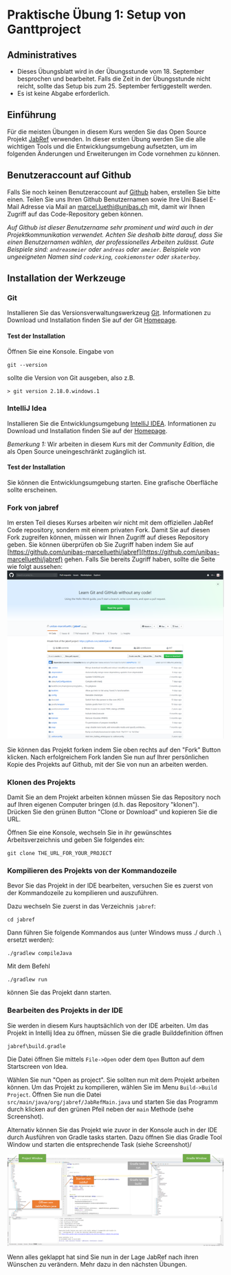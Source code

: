 # Praktische Übung 1: Setup von Ganttproject

## Administratives

* Dieses Übungsblatt wird in der Übungsstunde vom 18. September besprochen und bearbeitet. Falls die Zeit in der Übungsstunde nicht reicht, sollte 
  das Setup bis zum 25. September fertiggestellt werden. 
* Es ist keine Abgabe erforderlich.

## Einführung


Für die meisten Übungen in diesem Kurs werden Sie das Open Source Projekt [JabRef](https://www.jabref.org/) verwenden. 
In dieser ersten Übung werden Sie die alle wichtigen Tools und die Entwicklungsumgebung aufsetzten, um im folgenden Änderungen und Erweiterungen im Code vornehmen zu können. 



## Benutzeraccount auf Github
Falls Sie noch keinen Benutzeraccount auf [Github](https://www.github.com) haben, erstellen Sie bitte einen. Teilen Sie uns Ihren Github Benutzernamen sowie Ihre Uni Basel E-Mail  Adresse via Mail an [marcel.luethi@unibas.ch](mailto:marcel.luethi@unibas.ch) mit, damit wir Ihnen Zugriff auf das Code-Repository geben können.  

*Auf Github ist dieser Benutzername sehr prominent und wird auch in der Projektkommunikation verwendet. Achten Sie deshalb bitte darauf, dass Sie einen Benutzernamen wählen, der professionelles Arbeiten zulässt. Gute Beispiele sind: ```andreasmeier``` oder ```andreas``` oder ```ameier```. Beispiele von ungeeigneten Namen sind ```coderking```, ```cookiemonster``` oder ```skaterboy```.*

## Installation der Werkzeuge

### Git 

Installieren Sie das Versionsverwaltungswerkzeug [Git](https://git-scm.com/). Informationen zu Download und Installation finden Sie auf der Git [Homepage](https://git-scm.com/).

#### Test der Installation

Öffnen Sie eine Konsole. Eingabe von
``` 
git --version 
```
sollte die Version von Git ausgeben, also z.B.
```
> git version 2.18.0.windows.1
```

### IntelliJ Idea

Installieren Sie die Entwicklungsumgebung [IntelliJ IDEA](https://www.jetbrains.com/idea/). Informationen zu Download und Installation finden Sie auf der [Homepage](https://www.jetbrains.com/idea/). 

*Bemerkung 1:* Wir arbeiten in diesem Kurs mit der *Community Edition*, die als Open Source uneingeschränkt zugänglich ist. 

#### Test der Installation

Sie können die Entwicklungsumgebung starten. Eine grafische Oberfläche sollte erscheinen.

### Fork von jabref

Im ersten Teil dieses Kurses arbeiten wir nicht mit dem offiziellen JabRef Code repository, sondern mit einem privaten Fork. Damit Sie auf diesen Fork zugreifen können, müssen wir Ihnen Zugriff auf dieses Repository geben. Sie können überprüfen ob Sie Zugriff haben indem Sie auf [https://github.com/unibas-marcelluethi/jabref](https://github.com/unibas-marcelluethi/jabref) gehen. 
Falls Sie bereits Zugriff haben, sollte die Seite wie folgt aussehen:
![image](../../exercises/images/github-jabref.png)
 

Sie können das Projekt forken indem Sie oben rechts auf den "Fork" Button klicken. Nach erfolgreichem Fork landen Sie nun auf Ihrer persönlichen Kopie des Projekts auf Github, mit der Sie von nun an arbeiten werden. 


### Klonen des Projekts

Damit Sie an dem Projekt arbeiten können müssen Sie das Repository noch auf Ihren eigenen Computer bringen (d.h. das Repository "klonen"). Drücken Sie den grünen Button "Clone or Download" und kopieren Sie die URL.
 
Öffnen Sie eine Konsole, wechseln Sie in ihr gewünschtes Arbeitsverzeichnis und geben Sie folgendes ein:

```
git clone THE_URL_FOR_YOUR_PROJECT
```

### Kompilieren des Projekts von der Kommandozeile

Bevor Sie das Projekt in der IDE bearbeiten, versuchen Sie es zuerst von der Kommandozeile zu kompilieren und auszuführen. 

Dazu wechseln Sie zuerst in das Verzeichnis ```jabref```:

```
cd jabref
```

Dann führen Sie folgende Kommandos aus (unter Windows muss ./ durch .\ ersetzt werden):

```
./gradlew compileJava
```

Mit dem Befehl
```
./gradlew run
```
können Sie das Projekt dann starten. 

### Bearbeiten des Projekts in der IDE

Sie werden in diesem Kurs hauptsächlich von der IDE arbeiten. Um das Projekt in Intellij Idea zu öffnen, müssen Sie die gradle Builddefinition öffnen 
```
jabref\build.gradle
```
Die Datei öffnen Sie mittels ```File->Open``` oder dem ```Open``` Button auf dem Startscreen von Idea.

Wählen Sie nun "Open as project". Sie sollten nun mit dem Projekt arbeiten können. Um das Projekt zu kompilieren, wählen Sie im Menu ```Build->Build Project```. 
Öffnen Sie nun die Datei ```src/main/java/org/jabref/JabRefMain.java``` und starten Sie das Programm durch klicken auf den grünen Pfeil neben der ```main``` Methode (sehe Screenshot). 

Alternativ können Sie das Projekt wie zuvor in der Konsole auch in der IDE durch Ausführen von Gradle tasks starten. Dazu öffnen Sie dias Gradle Tool Window und starten die
entsprechende Task (siehe Screenshot)/

![image](../../exercises/images/intellij-run-jabref.png) 



Wenn alles geklappt hat sind Sie nun in der Lage JabRef nach ihren Wünschen zu verändern. Mehr dazu in den nächsten Übungen. 




